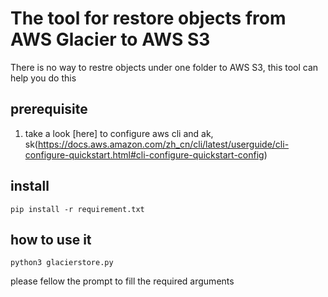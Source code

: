 # The tool for restore objects from AWS Glacier to AWS S3
There is no way to restre objects under one folder to AWS S3, this tool can help you do this

## prerequisite
1. take a look [here] to configure aws cli and ak, sk(https://docs.aws.amazon.com/zh_cn/cli/latest/userguide/cli-configure-quickstart.html#cli-configure-quickstart-config)

## install
```
pip install -r requirement.txt
```

## how to use it
```
python3 glacierstore.py
```
please fellow the prompt to fill the required arguments